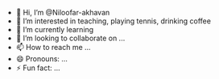 - 👋 Hi, I’m @Niloofar-akhavan
- 👀 I’m interested in teaching, playing tennis, drinking coffee
- 🌱 I’m currently learning 
- 💞️ I’m looking to collaborate on ...
- 📫 How to reach me ...
- 😄 Pronouns: ...
- ⚡ Fun fact: ...

<!---
Niloofar-akhavan/Niloofar-akhavan is a ✨ special ✨ repository because its `README.md` (this file) appears on your GitHub profile.
You can click the Preview link to take a look at your changes.
--->
